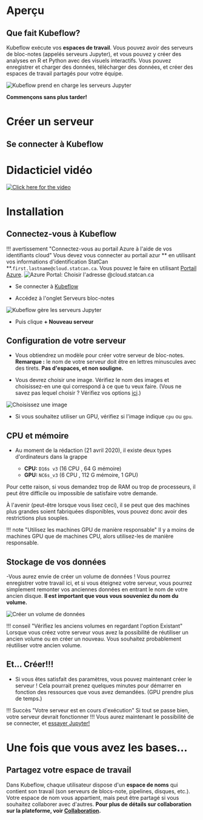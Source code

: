 # Aperçu

## Que fait Kubeflow?

Kubeflow exécute vos **espaces de travail**. Vous pouvez avoir des serveurs de
bloc-notes (appelés serveurs Jupyter), et vous pouvez y créer des analyses en R
et Python avec des visuels interactifs. Vous pouvez enregistrer et charger des
données, télécharger des données, et créer des espaces de travail partagés pour
votre équipe.

![Kubeflow prend en charge les serveurs Jupyter](../images/jupyter_visual.png)

**Commençons sans plus tarder!**

# Créer un serveur

## Se connecter à Kubeflow

# Didacticiel vidéo

[![Click here for the video](../images/KubeflowVideo.PNG)](https://www.youtube.com/watch?v=xaI6ExYdxc4&list=PL1zlA2D7AHugkDdiyeUHWOKGKUd3MB_nD&index=1 "Espace de travail d'analyse avancée - Kubeflow")

# Installation

## Connectez-vous à Kubeflow

<!-- prettier-ignore -->
!!! avertissement "Connectez-vous au portail Azure à l'aide de vos identifiants cloud"
    Vous devez vous connecter au portail azur ** en utilisant vos informations d'identification StatCan **.`first.lastname@cloud.statcan.ca`. Vous pouvez le faire en utilisant
    [Portail Azure](https://portal.azure.com).
    ![Azure Portal: Choisir l'adresse `@cloud.statcan.ca` ](../images/azure-login.png)

- Se connecter à [Kubeflow](https://kubeflow.covid.cloud.statcan.ca)

- Accédez à l'onglet Serveurs bloc-notes

![Kubeflow gère les serveurs Jupyter](../images/readme/kubeflow_ui.png)

- Puis clique **+ Nouveau serveur**

## Configuration de votre serveur

- Vous obtiendrez un modèle pour créer votre serveur de bloc-notes. **Remarque
  :** le nom de votre serveur doit être en lettres minuscules avec des tirets.
  **Pas d'espaces, et non souligne.**

- Vous devrez choisir une image. Vérifiez le nom des images et choisissez-en une
  qui correspond à ce que tu veux faire. (Vous ne savez pas lequel choisir ?
  Vérifiez vos options [ici](./Selecting-an-Image.md).)

![Choisissez une image](../images/kubeflow_choose_an_image.png)

- Si vous souhaitez utiliser un GPU, vérifiez si l'image indique `cpu` ou `gpu`.

## CPU et mémoire

- Au moment de la rédaction (21 avril 2020), il existe deux types d'ordinateurs
  dans la grappe

  - **CPU:** `D16s v3` (16 CPU , 64 G mémoire)
  - **GPU:** `NC6s_v3` (6 CPU , 112 G mémoire, 1 GPU)

Pour cette raison, si vous demandez trop de RAM ou trop de processeurs, il peut
être difficile ou impossible de satisfaire votre demande.

À l'avenir (peut-être lorsque vous lisez ceci), il se peut que des machines plus
grandes soient fabriquées disponibles, vous pouvez donc avoir des restrictions
plus souples.

<!-- prettier-ignore -->
!!! note "Utilisez les machines GPU de manière responsable"
    Il y a moins de machines GPU que de machines CPU, alors utilisez-les de manière responsable.

## Stockage de vos données

-Vous aurez envie de créer un volume de données ! Vous pourrez enregistrer votre
travail ici, et si vous éteignez votre serveur, vous pourrez simplement remonter
vos anciennes données en entrant le nom de votre ancien disque. **Il est
important que vous vous souveniez du nom du volume.**

![Créer un volume de données](../images/kubeflow_volumes.png)

<!-- prettier-ignore -->
!!! conseil "Vérifiez les anciens volumes en regardant l'option Existant"
    Lorsque vous créez votre serveur vous avez la possibilité de réutiliser un ancien volume
    ou en créer un nouveau. Vous souhaitez probablement réutiliser votre ancien volume.

## Et... Créer!!!

- Si vous êtes satisfait des paramètres, vous pouvez maintenant créer le serveur
  ! Cela pourrait prenez quelques minutes pour démarrer en fonction des
  ressources que vous avez demandées. (GPU prendre plus de temps.)

<!-- prettier-ignore -->
!!! Succès "Votre serveur est en cours d'exécution"
    Si tout se passe bien, votre serveur devrait fonctionner !!! Vous aurez maintenant le
    possibilité de se connecter, et [essayer Jupyter!](/daaas/en/1-Experiments/Jupyter)

# Une fois que vous avez les bases...

## Partagez votre espace de travail

Dans Kubeflow, chaque utilisateur dispose d'un **espace de noms** qui contient
son travail (son serveurs de blocs-note, pipelines, disques, etc.). Votre espace
de nom vous appartient, mais peut être partagé si vous souhaitez collaborer avec
d'autres. **Pour plus de détails sur collaboration sur la plateforme, voir
[Collaboration](../4-Collaboration/Overview.md).**
